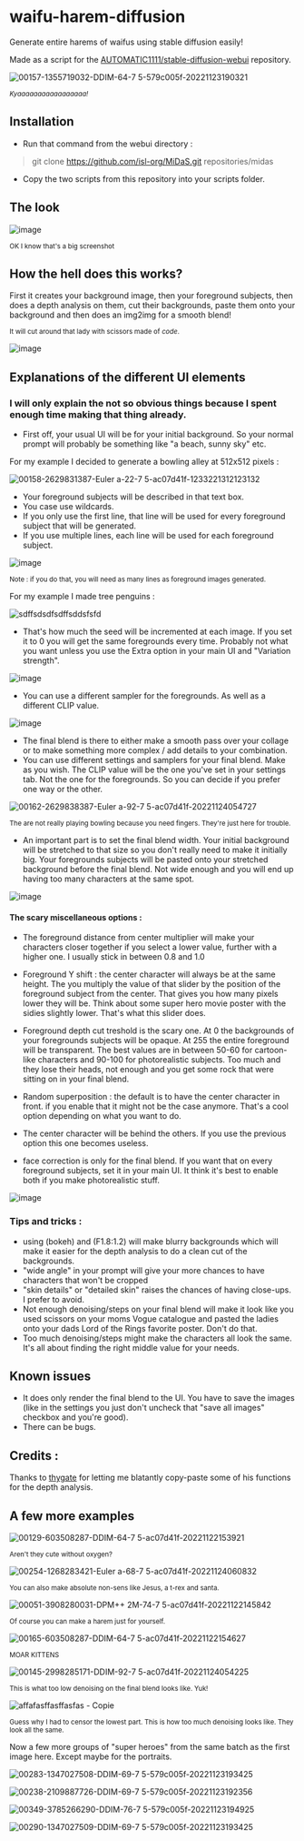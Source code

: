 
# waifu-harem-diffusion
Generate entire harems of waifus using stable diffusion easily! 

Made as a script for the [AUTOMATIC1111/stable-diffusion-webui](https://github.com/AUTOMATIC1111/stable-diffusion-webui) repository.

![00157-1355719032-DDIM-64-7 5-579c005f-20221123190321](https://user-images.githubusercontent.com/15731540/203708003-9cbe7695-f512-4d7c-9cbb-54f8d6cb17f0.png)

<sub>_Kyaaaaaaaaaaaaaaaaa!_</sub>

## Installation

- Run that command from the webui directory :

>git clone https://github.com/isl-org/MiDaS.git repositories/midas

- Copy the two scripts from this repository into your scripts folder.

## The look

![image](https://user-images.githubusercontent.com/15731540/203705906-15913db0-96af-4f35-97e5-ce33cc04b6ea.png)

<sub>OK I know that's a big screenshot </sub>

## How the hell does this works?

First it creates your background image, then your foreground subjects, then does a depth analysis on them, cut their backgrounds, paste them onto your background and then does an img2img for a smooth blend!


<sup>It will cut around that lady with scissors made of *code*.</sup>

![image](https://user-images.githubusercontent.com/15731540/203715689-791ff6d7-e1cd-4c86-99eb-7ecb2e60859a.png)


## Explanations of the different UI elements

### I will only explain the not so obvious things because I spent enough time making that thing already.

- First off, your usual UI will be for your initial background. So your normal prompt will probably be something like "a beach, sunny sky" etc.

For my example I decided to generate a bowling alley at 512x512 pixels :

![00158-2629831387-Euler a-22-7 5-ac07d41f-1233221312123132](https://user-images.githubusercontent.com/15731540/203710944-cf2e2290-0374-427e-9415-36a3bc248530.png)



- Your foreground subjects will be described in that text box.
- You case use wildcards.
- If you only use the first line, that line will be used for every foreground subject that will be generated.
- If you use multiple lines, each line will be used for each foreground subject.

![image](https://user-images.githubusercontent.com/15731540/203708718-9a80f197-5d52-41b2-a98d-12cf006a6c2a.png)

<sub> Note : if you do that, you will need as many lines as foreground images generated. </sub>

For my example I made tree penguins :

![sdffsdsdfsdffsddsfsfd](https://user-images.githubusercontent.com/15731540/203710767-601458a8-1658-4464-a804-1b3f7f396348.png)



- That's how much the seed will be incremented at each image. If you set it to 0 you will get the same foregrounds every time. Probably not what you want unless you use the Extra option in your main UI and "Variation strength".

![image](https://user-images.githubusercontent.com/15731540/203709475-be80e2d8-16bb-4f51-9790-40861bdbd5b1.png)

- You can use a different sampler for the foregrounds. As well as a different CLIP value.

![image](https://user-images.githubusercontent.com/15731540/203709940-7c789b25-d403-4c58-8b2c-e2341491b79a.png)

- The final blend is there to either make a smooth pass over your collage or to make something more complex / add details to your combination.
- You can use different settings and samplers for your final blend. Make as you wish. The CLIP value will be the one you've set in your settings tab. Not the one for the foregrounds. So you can decide if you prefer one way or the other. 

![00162-2629838387-Euler a-92-7 5-ac07d41f-20221124054727](https://user-images.githubusercontent.com/15731540/203711140-ccb3d22e-8687-45e4-a339-12d72f1915a2.png)

<sub> The are not really playing bowling because you need fingers. They're just here for trouble. </sub>

- An important part is to set the final blend width. Your initial background will be stretched to that size so you don't really need to make it initially big. Your foregrounds subjects will be pasted onto your stretched background before the final blend. Not wide enough and you will end up having too many characters at the same spot.

![image](https://user-images.githubusercontent.com/15731540/203711440-c8330086-cd1a-48be-8bf5-4eeacc1d5396.png)

#### The scary miscellaneous options :

- The foreground distance from center multiplier will make your characters closer together if you select a lower value, further with a higher one. I usually stick in between 0.8 and 1.0

- Foreground Y shift : the center character will always be at the same height. The you multiply the value of that slider by the position of the foreground subject from the center. That gives you how many pixels lower they will be. Think about some super hero movie poster with the sidies slightly lower. That's what this slider does.

- Foreground depth cut treshold is the scary one. At 0 the backgrounds of your foregrounds subjects will be opaque. At 255 the entire foreground will be transparent. The best values are in between 50-60 for cartoon-like characters and 90-100 for photorealistic subjects. Too much and they lose their heads, not enough and you get some rock that were sitting on in your final blend.

- Random superposition : the default is to have the center character in front. if you enable that it might not be the case anymore. That's a cool option depending on what you want to do.

- The center character will be behind the others. If you use the previous option this one becomes useless.

- face correction is only for the final blend. If you want that on every foreground subjects, set it in your main UI. It think it's best to enable both if you make photorealistic stuff.

![image](https://user-images.githubusercontent.com/15731540/203711743-957edd16-0ed3-49a2-b643-068f1e541d89.png)

### Tips and tricks :

- using (bokeh) and (F1.8:1.2) will make blurry backgrounds which will make it easier for the depth analysis to do a clean cut of the backgrounds.
- "wide angle" in your prompt will give your more chances to have characters that won't be cropped
- "skin details" or "detailed skin" raises the chances of having close-ups. I prefer to avoid.
- Not enough denoising/steps on your final blend will make it look like you used scissors on your moms Vogue catalogue and pasted the ladies onto your dads Lord of the Rings favorite poster. Don't do that.
- Too much denoising/steps might make the characters all look the same. It's all about finding the right middle value for your needs.

## Known issues

- It does only render the final blend to the UI. You have to save the images (like in the settings you just don't uncheck that "save all images" checkbox and you're good).
- There can be bugs.


## Credits :

Thanks to [thygate](https://github.com/thygate) for letting me blatantly copy-paste some of his functions for the depth analysis.


## A few more examples

![00129-603508287-DDIM-64-7 5-ac07d41f-20221122153921](https://user-images.githubusercontent.com/15731540/203713258-aaeffbf7-5772-458d-804a-d09be35531fb.png)

<sub> Aren't they cute without oxygen? </sub>


![00254-1268283421-Euler a-68-7 5-ac07d41f-20221124060832](https://user-images.githubusercontent.com/15731540/203714476-c07a389d-25ee-48c7-9079-a95ff6c03248.png)

<sub> You can also make absolute non-sens like Jesus, a t-rex and santa.</sub>



![00051-3908280031-DPM++ 2M-74-7 5-ac07d41f-20221122145842](https://user-images.githubusercontent.com/15731540/203714620-e45dc7d6-ec26-4aee-b0e3-e1055d98c850.png)

<sub>Of course you can make a harem just for yourself.</sub>


![00165-603508287-DDIM-64-7 5-ac07d41f-20221122154627](https://user-images.githubusercontent.com/15731540/203716695-ab8d5764-0e68-414f-951e-29edac4cab5b.png)

<sub> MOAR KITTENS </sub>


![00145-2998285171-DDIM-92-7 5-ac07d41f-20221124054225](https://user-images.githubusercontent.com/15731540/203716812-ea8a46b0-bbed-4f21-a5d3-10f231f3577c.png)

<sub> This is what too low denoising on the final blend looks like. Yuk!</sub>


![affafasffasffasfas - Copie](https://user-images.githubusercontent.com/15731540/203717083-5938b8c5-2e20-45a0-9871-2558b7f7ff50.png)


<sub>Guess why I had to censor the lowest part. This is how too much denoising looks like. They look all the same.</sub>



Now a few more groups of "super heroes" from the same batch as the first image here. Except maybe for the portraits.

![00283-1347027508-DDIM-69-7 5-579c005f-20221123193425](https://user-images.githubusercontent.com/15731540/203719641-364dd072-4360-4afb-8a84-032cd5013f72.png)

![00238-2109887726-DDIM-69-7 5-579c005f-20221123192356](https://user-images.githubusercontent.com/15731540/203719659-4be6c008-eeca-4b53-b3e3-e8f31b933ba1.png)

![00349-3785266290-DDIM-76-7 5-579c005f-20221123194925](https://user-images.githubusercontent.com/15731540/203719670-03062253-e746-4b02-9517-f0576142e3c1.png)

![00290-1347027509-DDIM-69-7 5-579c005f-20221123193425](https://user-images.githubusercontent.com/15731540/203719705-15dfe420-1c08-4714-8892-632df4d9f3b4.png)




